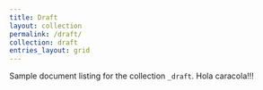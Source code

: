 ```yaml
---
title: Draft
layout: collection
permalink: /draft/
collection: draft
entries_layout: grid
---
```


Sample document listing for the collection `_draft`. Hola caracola!!!
